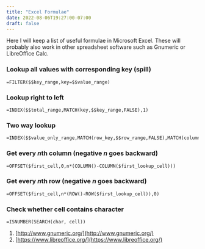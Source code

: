 ```yaml
---
title: "Excel Formulae"
date: 2022-08-06T19:27:00-07:00
draft: false
---
```


Here I will keep a list of useful formulae in Microsoft Excel.
These will probably also work in other spreadsheet software such as Gnumeric or LibreOffice Calc.

### Lookup all values with corresponding key (spill)
    =FILTER($$key_range,key=$$value_range)

### Lookup right to left
    =INDEX($$total_range,MATCH(key,$$key_range,FALSE),1)

### Two way lookup
    =INDEX($$value_only_range,MATCH(row_key,$$row_range,FALSE),MATCH(column_key,$$column_range,FALSE))

### Get every *n*th column (negative *n* goes backward)
    =OFFSET($first_cell,0,n*(COLUMN()-COLUMN($first_lookup_cell)))

### Get every *n*th row (negative *n* goes backward)
    =OFFSET($first_cell,n*(ROW()-ROW($first_lookup_cell)),0)

### Check whether cell contains character
    =ISNUMBER(SEARCH(char, cell))

1. [http://www.gnumeric.org/](http://www.gnumeric.org/)
2. [https://www.libreoffice.org/](https://www.libreoffice.org/)
